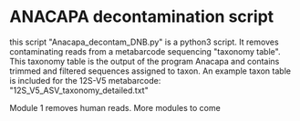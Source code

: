 # ANACAPA decontamination script

this script "Anacapa_decontam_DNB.py" is a python3 script. 
It removes contaminating reads from a metabarcode sequencing "taxonomy table". This taxonomy table is the output of the program Anacapa and contains trimmed and filtered sequences assigned to taxon. 
An example taxon table is included for the 12S-V5 metabarcode: "12S_V5_ASV_taxonomy_detailed.txt"

Module 1 removes human reads. More modules to come
